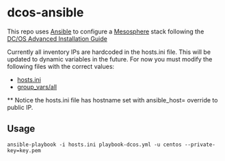 # dcos-ansible

This repo uses [Ansible](https://www.ansible.com/) to configure a [Mesosphere](https://mesosphere.com/) stack following the [DC/OS Advanced Installation Guide](https://dcos.io/docs/1.7/administration/installing/custom/advanced/)

Currently all inventory IPs are hardcoded in the hosts.ini file. This will be updated to dynamic variables in the future. For now you must modify the following files with the correct values:

- [hosts.ini](https://github.com/OldCrowEW/dcos-ansible/blob/master/hosts.ini)
- [group_vars/all](https://github.com/OldCrowEW/dcos-ansible/blob/master/group_vars/all)

** Notice the hosts.ini file has hostname set with ansible_host= override to public IP.

## Usage
```
ansible-playbook -i hosts.ini playbook-dcos.yml -u centos --private-key=key.pem
```
